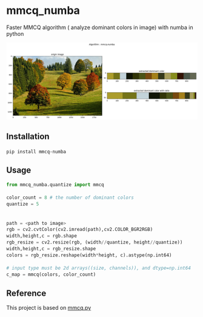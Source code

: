 # mmcq_numba
Faster MMCQ algorithm ( analyze dominant colors in image) with numba in python

![results](images/results.png)

## Installation
``` pip install mmcq-numba ```

## Usage
```python
from mmcq_numba.quantize import mmcq

color_count = 8 # the number of dominant colors
quantize = 5 


path = <path to image>
rgb = cv2.cvtColor(cv2.imread(path),cv2.COLOR_BGR2RGB)
width,height,c = rgb.shape
rgb_resize = cv2.resize(rgb, (width//quantize, height//quantize))
width,height,c = rgb_resize.shape
colors = rgb_resize.reshape(width*height, c).astype(np.int64)
    
# input type must be 2d arrays((size, channels)), and dtype=np.int64
c_map = mmcq(colors, color_count)

```

## Reference
This project is based on [mmcq.py](https://github.com/kanghyojun/mmcq.py)